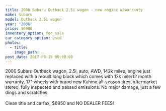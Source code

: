 ```yaml
---
title: 2006 Subaru Outback 2.5i wagon - new engine w/warranty
make: Subaru
model: Outback 2.5i wagon
year: '2006'
price: $6900
inventory_option: for_sale
car_category_option: used
photos:
  - title:
    image_path:
post_date: 2017-09-19 00:00:00
---
```



2006 Subaru Outback wagon, 2.5i, auto, AWD, 142k miles, engine just replaced with a rebuilt long block which comes with 12k mile/12 month warranty, 17" wheels with brand new Kuhmo all-season tires, aftermarket stereo, fully inspected and passed emissions. No major damage, just a few dings and scratches.<br><br>Clean title and carfax, $6950 and NO DEALER FEES!